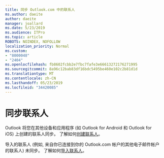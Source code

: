 ```yaml
---
title: 同步 Outlook.com 中的联系人
ms.author: daeite
author: daeite
manager: joallard
ms.date: 5/23/2019
ms.audience: ITPro
ms.topic: article
ROBOTS: NOINDEX, NOFOLLOW
localization_priority: Normal
ms.custom:
- "8000048"
- "2404"
ms.openlocfilehash: fb8602fcbb2e7fbc7fafe3e66613272176271995
ms.sourcegitcommit: 8a96c12bab83df16bdc5495be460e102c2b81d1d
ms.translationtype: MT
ms.contentlocale: zh-CN
ms.lasthandoff: 05/23/2019
ms.locfileid: "34420085"
---
```

# <a name="sync-contacts"></a>同步联系人

Outlook 将您在其他设备和[](https://outlook.live.com/people/)应用程序 (如 Outlook for Android 和 Outlook for iOS) 上创建的联系人同步。 了解如何[创建联系人](https://support.office.com/article/5b909158-036e-4820-92f7-2a27f57b9f01)。

导入的联系人 (例如, 来自你已连接到你的 Outlook.com 帐户的其他电子邮件帐户的联系人) 未同步。 了解如何[导入联系人](https://support.office.com/article/285a3b55-8d93-4ac8-93df-43fffd13b2f1)。